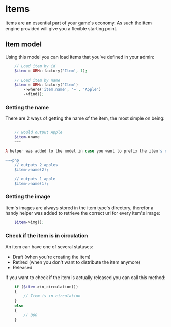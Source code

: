 # Items

Items are an essential part of your game's economy. As such the item engine provided will give you a flexible starting point.

## Item model

Using this model you can load items that you've defined in your admin:

~~~php
    // Load item by id
    $item = ORM::factory('Item', 1);

    // Load item by name
    $item = ORM::factory('Item')
        ->where('item.name', '=', 'Apple')
        ->find();
~~~
### Getting the name

There are 2 ways of getting the name of the item, the most simple on being:

~~~php

    // would output Apple
    $item->name
    ~~~

A helper was added to the model in case you want to prefix the item's name with a number:

~~~php
    // outputs 2 apples
    $item->name(2);

    // outputs 1 apple
    $item->name(1);
~~~

### Getting the image
Item's images are always stored in the item type's directory, therefor a handy helper was added to retrieve the correct url
for every item's image:

~~~php
    $item->img();
~~~

### Check if the item is in circulation

An item can have one of several statuses:

 - Draft (when you're creating the item)
 - Retired (when you don't want to distribute the item anymore)
 - Released

If you want to check if the item is actually released you can call this method:
~~~php
    if ($item->in_circulation())
    {
        // Item is in circulation
    }
    else
    {
        // BOO
    }
~~~
